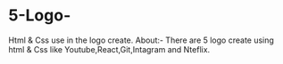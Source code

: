 # 5-Logo-
Html & Css use in the logo create.
About:- There are 5 logo create using html & Css like Youtube,React,Git,Intagram
and Nteflix.
